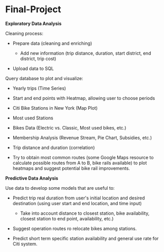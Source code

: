 # Final-Project

**Exploratory Data Analysis**

Cleaning process:

- Prepare data (cleaning and enriching)

    - Add new information (trip distance, duration, start district, end district, trip cost)

- Upload data to SQL

Query database to plot and visualize:

- Yearly trips (Time Series)
- Start and end points with Heatmap, allowing user to choose periods
- Citi Bike Stations in New York (Map Plot)
- Most used Stations
- Bikes Data (Electric vs. Classic, Most used bikes, etc.)
- Membership Analysis (Revenue Stream, Pie Chart, Subsidies, etc.)
- Trip distance and duration (correlation)

- Try to obtain most common routes (some Google Maps resource to calculate possible routes from A to B, bike rails available) to plot heatmaps and suggest potential bike rail improvements.

**Predictive Data Analysis**

Use data to develop some models that are useful to:

- Predict trip real duration from user's initial location and desired destination (using user start and end location, and time input) 
    
    - Take into account distance to closest station, bike availability, closest station to end point, availability, etc.)


- Suggest operation routes ro relocate bikes among stations.

- Predict short term specific station availability and general use rate for Citi system.
